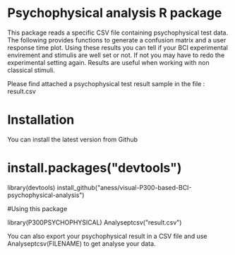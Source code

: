# Psychophysical analysis R package
This package reads a specific CSV file containing psychophysical test data. The following provides functions to generate a confusion matrix and a user response time plot. Using these results you can tell if your BCI experimental envirement and stimulis are well set or not. If not you may have to redo the experimental setting again. Results are useful when working with non classical stimuli.

Please find attached a psychophysical test result sample in the file : result.csv

# Installation

You can install the latest version from Github

# install.packages("devtools")
library(devtools)
install_github("aness/visual-P300-based-BCI-psychophysical-analysis") 

#Using this package

library(P300PSYCHOPHYSICAL) 
Analyseptcsv("result.csv")

You can also export your psychophysical result in a CSV file and use Analyseptcsv(FILENAME) to get analyse your data.
